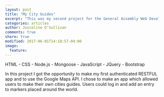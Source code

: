 ```yaml
---
layout: post
title: "My City Guides"
excerpt: "This was my second project for the General Assembly Web Development Immersive Course. The assignment for this project was to create a authenticated app using the Google maps API"
categories: articles
author: Josceline O'Sullivan
comments: true
share: true
modified: 2017-06-01T14:18:57-04:00
image:
  feature:
---
```


HTML - CSS - Node.js - Mongoose - JavaScript - JQuery - Bootstrap

In this project I got the opportunity to make my first authenticated RESTFUL app and to use the Google Maps API. I chose to make an app which allowed users to make their own cities guides. Users could log in and add an entry to markers placed around the world.
